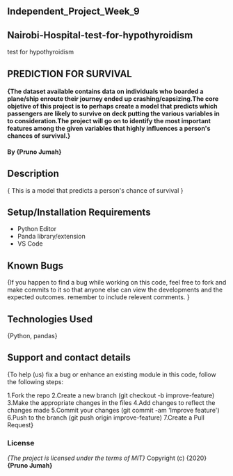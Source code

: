 ## Independent_Project_Week_9

## Nairobi-Hospital-test-for-hypothyroidism
test for hypothyroidism

## PREDICTION FOR SURVIVAL

#### {The dataset available contains data on individuals who boarded a plane/ship enroute their journey ended up crashing/capsizing.The core objetive of this project is to perhaps create a model that predicts which passengers are likely to survive on deck putting the various variables in to consideration.The project will go on to identify the most important features among the given variables that highly influences a person's chances of survival.}
#### By **{Pruno Jumah}**

## Description
{ This is a model that predicts a person's chance of survival }

## Setup/Installation Requirements
* Python Editor
* Panda library/extension
* VS Code

## Known Bugs
{If you happen to find a bug while working on this code, feel free to fork and make commits to it so that anyone else can view the developments and the expected outcomes. remember to include relevent comments. }

## Technologies Used
{Python, pandas}

## Support and contact details
{To help (us) fix a bug or enhance an existing module in this code, follow the following steps:

1.Fork the repo
2.Create a new branch (git checkout -b improve-feature)
3.Make the appropriate changes in the files
4.Add changes to reflect the changes made
5.Commit your changes (git commit -am 'Improve feature')
6.Push to the branch (git push origin improve-feature)
7.Create a Pull Request}

### License
*{The project is licensed under the terms of MIT}*
Copyright (c) {2020} **{Pruno Jumah}**
